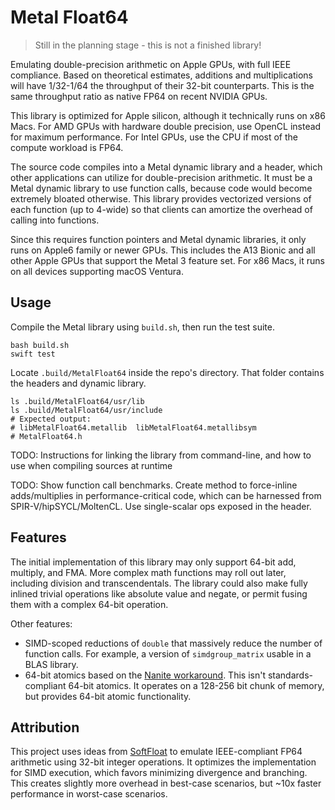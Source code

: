 # Metal Float64

> Still in the planning stage - this is not a finished library!

Emulating double-precision arithmetic on Apple GPUs, with full IEEE compliance. Based on theoretical estimates, additions and multiplications will have 1/32-1/64 the throughput of their 32-bit counterparts. This is the same throughput ratio as native FP64 on recent NVIDIA GPUs.

This library is optimized for Apple silicon, although it technically runs on x86 Macs. For AMD GPUs with hardware double precision, use OpenCL instead for maximum performance. For Intel GPUs, use the CPU if most of the compute workload is FP64.

The source code compiles into a Metal dynamic library and a header, which other applications can utilize for double-precision arithmetic. It must be a Metal dynamic library to use function calls, because code would become extremely bloated otherwise. This library provides vectorized versions of each function (up to 4-wide) so that clients can amortize the overhead of calling into functions.

Since this requires function pointers and Metal dynamic libraries, it only runs on Apple6 family or newer GPUs. This includes the A13 Bionic and all other Apple GPUs that support the Metal 3 feature set. For x86 Macs, it runs on all devices supporting macOS Ventura.

## Usage

Compile the Metal library using `build.sh`, then run the test suite.

```
bash build.sh
swift test
```

Locate `.build/MetalFloat64` inside the repo's directory. That folder contains the headers and dynamic library.

```
ls .build/MetalFloat64/usr/lib
ls .build/MetalFloat64/usr/include
# Expected output:
# libMetalFloat64.metallib  libMetalFloat64.metallibsym
# MetalFloat64.h
```

TODO: Instructions for linking the library from command-line, and how to use when compiling sources at runtime

TODO: Show function call benchmarks. Create method to force-inline adds/multiplies in performance-critical code, which can be harnessed from SPIR-V/hipSYCL/MoltenCL. Use single-scalar ops exposed in the header.

## Features

The initial implementation of this library may only support 64-bit add, multiply, and FMA. More complex math functions may roll out later, including division and transcendentals. The library could also make fully inlined trivial operations like absolute value and negate, or permit fusing them with a complex 64-bit operation.

Other features:
- SIMD-scoped reductions of `double` that massively reduce the number of function calls. For example, a version of `simdgroup_matrix` usable in a BLAS library.
- 64-bit atomics based on the [Nanite workaround](https://github.com/philipturner/ue5-nanite-macos/tree/main/AtomicsWorkaround). This isn't standards-compliant 64-bit atomics. It operates on a 128-256 bit chunk of memory, but provides 64-bit atomic functionality.

## Attribution

This project uses ideas from [SoftFloat](https://github.com/ucb-bar/berkeley-softfloat-3) to emulate IEEE-compliant FP64 arithmetic using 32-bit integer operations. It optimizes the implementation for SIMD execution, which favors minimizing divergence and branching. This creates slightly more overhead in best-case scenarios, but ~10x faster performance in worst-case scenarios.
